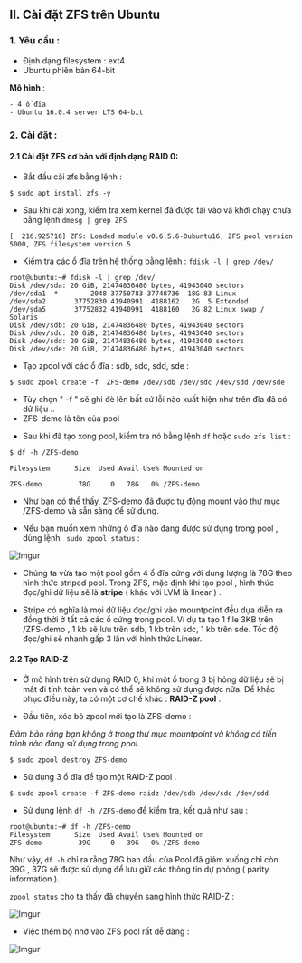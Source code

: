 ## II. Cài đặt ZFS trên Ubuntu

### 1. Yêu cầu :

- Định dạng filesystem : ext4
- Ubuntu phiên bản 64-bit

**Mô hình** :

	- 4 ổ đĩa
	- Ubuntu 16.0.4 server LTS 64-bit

### 2. Cài đặt :

#### 2.1 Cài đặt ZFS cơ bản với định dạng RAID 0:


- Bắt đầu cài zfs bằng lệnh :

`
$ sudo apt install zfs -y
`

- Sau khi cài xong, kiểm tra xem kernel đã được tải vào và khởi chạy chưa bằng lệnh  `dmesg | grep ZFS`

```
[  216.925716] ZFS: Loaded module v0.6.5.6-0ubuntu16, ZFS pool version 5000, ZFS filesystem version 5

```

- Kiểm tra các ổ đĩa trên hệ thống bằng lệnh : `fdisk -l | grep /dev/`

```
root@ubuntu:~# fdisk -l | grep /dev/
Disk /dev/sda: 20 GiB, 21474836480 bytes, 41943040 sectors
/dev/sda1  *        2048 37750783 37748736  18G 83 Linux
/dev/sda2       37752830 41940991  4188162   2G  5 Extended
/dev/sda5       37752832 41940991  4188160   2G 82 Linux swap / Solaris
Disk /dev/sdb: 20 GiB, 21474836480 bytes, 41943040 sectors
Disk /dev/sdc: 20 GiB, 21474836480 bytes, 41943040 sectors
Disk /dev/sdd: 20 GiB, 21474836480 bytes, 41943040 sectors
Disk /dev/sde: 20 GiB, 21474836480 bytes, 41943040 sectors

```

- Tạo zpool với các ổ đĩa : sdb, sdc, sdd, sde :

`
$ sudo zpool create -f  ZFS-demo /dev/sdb /dev/sdc /dev/sdd /dev/sde
`

+ Tùy chọn " -f " sẽ ghi đè lên bất cứ lỗi nào xuất hiện như trên đĩa đã có dữ liệu ..
+ ZFS-demo là tên của pool

- Sau khi đã tạo xong pool, kiểm tra nó bằng lệnh `df` hoặc `sudo zfs list` :


```
$ df -h /ZFS-demo

Filesystem      Size  Used Avail Use% Mounted on

ZFS-demo         78G     0   78G   0% /ZFS-demo
```

+ Như bạn có thể thấy, ZFS-demo đã được tự động mount vào thư mục /ZFS-demo và sẵn sàng để sử dụng.

- Nếu bạn muốn xem những ổ đĩa nào đang được sử dụng trong pool , dùng lệnh ` sudo zpool status` :

![Imgur](https://i.imgur.com/r2z9fWC.png)

- Chúng ta vừa tạo một pool gồm 4 ổ đĩa cứng với dung lượng là 78G theo hình thức striped pool. 
Trong ZFS, mặc định khi tạo pool , hình thức đọc/ghi dữ liệu sẽ là **stripe** ( khác với LVM là linear ) . 

+ Stripe có nghĩa là mọi dữ liệu đọc/ghi vào mountpoint đều dựa diễn ra đồng thời ở tất cả các ổ
cứng trong pool. Ví dụ ta tạo 1 file 3KB trên /ZFS-demo , 1 kb sẽ lưu trên sdb, 1 kb trên sdc, 1 kb trên sde.
Tốc độ đọc/ghi sẽ nhanh gấp 3 lần với hình thức Linear. 

#### 2.2 Tạo RAID-Z 

- Ở mô hình trên sử dụng RAID 0, khi một ổ trong 3 bị hỏng dữ liệu sẽ bị mất đi tính toàn vẹn và có thể sẽ không sử dụng
được nữa. Để khắc phục điều này, ta có một cơ chế khác : **RAID-Z pool** .

+ Đầu tiên, xóa bỏ zpool mới tạo là ZFS-demo :

*Đảm bảo rằng bạn không ở trong thư mục mountpoint và không có tiến trình nào đang sử dụng trong pool.*

`$ sudo zpool destroy ZFS-demo`

+  Sử dụng 3 ổ đĩa để tạo một RAID-Z pool .

`$ sudo zpool create -f ZFS-demo raidz /dev/sdb /dev/sdc /dev/sdd`

+ Sử dụng lệnh `df -h /ZFS-demo` để kiểm tra, kết quả như sau :

```
root@ubuntu:~# df -h /ZFS-demo
Filesystem      Size  Used Avail Use% Mounted on
ZFS-demo         39G     0   39G   0% /ZFS-demo
```
Như vậy, `df -h` chỉ ra rằng 78G ban đầu của Pool đã giảm xuống chỉ còn 39G , 37G sẽ được sử dụng để lưu giữ
các thông tin dự phòng ( parity information ).

`zpool status` cho ta thấy đã chuyển sang hình thức RAID-Z :

![Imgur](https://i.imgur.com/VcNrLp8.png)

- Việc thêm bộ nhớ vào ZFS pool rất dễ dàng : 

![Imgur](https://i.imgur.com/O0cQ3Ky.png)


